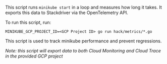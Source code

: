 This script runs `minikube start` in a loop and measures how long it takes.
It exports this data to Stackdriver via the OpenTelemetry API.

To run this script, run:

```
MINIKUBE_GCP_PROJECT_ID=<GCP Project ID> go run hack/metrics/*.go
```

This script is used to track minikube performance and prevent regressions.

_Note: this script will export data to both Cloud Monitoring and Cloud Trace in the provided GCP project_

